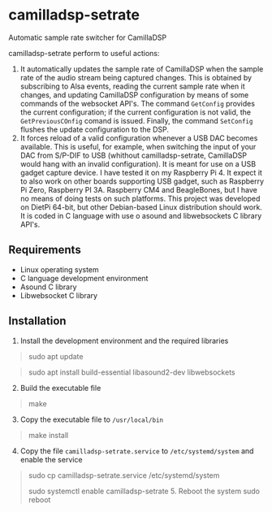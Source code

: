 # camilladsp-setrate
Automatic sample rate switcher for CamillaDSP

camilladsp-setrate perform to useful actions:
1. It automatically updates the sample rate of CamillaDSP when the sample rate of the audio stream being captured changes. This is obtained by subscribing to Alsa events, reading the current sample rate when it changes, and updating CamillaDSP configuration by means of some commands of the websocket API's. The command `GetConfig` provides the current configuration; if the current configuration is not valid, the `GetPreviousCOnfig` comand is issued. Finally, the command `SetConfig` flushes the update configuration to the DSP.
2. It forces reload of a valid configuration whenever a USB DAC becomes available. This is useful, for example, when switching the input of your DAC from S/P-DIF to USB (whithout camilladsp-setrate, CamillaDSP would hang with an invalid configuration).
It is meant for use on a USB gadget capture device. I have tested it on my Raspberry Pi 4. It expect it to also work on other boards supporting USB gadget, such as Raspberry Pi Zero, Raspberry PI 3A. Raspberry CM4 and BeagleBones, but I have no means of doing tests on such platforms.
This project was developed on DietPi 64-bit, but other Debian-based Linux distribution should work. It is coded in C language with use o asound and libwebsockets C library API's.
## Requirements
- Linux operating system
- C language development environment
- Asound C library
- Libwebsocket C library
## Installation
1. Install the development environment and the required libraries
> sudo apt update

> sudo apt install build-essential libasound2-dev libwebsockets
2. Build the executable file
>make
3. Copy the executable file to `/usr/local/bin`
> make install
4. Copy the file `camilladsp-setrate.service` to `/etc/systemd/system` and enable the service
> sudo cp camilladsp-setrate.service /etc/systemd/system
> 
> sudo systemctl enable camilladsp-setrate
> 5. Reboot the system
> sudo reboot
